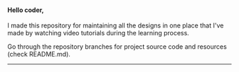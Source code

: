 #### Hello coder,
I made this repository for maintaining all the designs in one place that I've made by watching video tutorials during the learning process.

Go through the repository branches for project source code and resources (check README.md).

---
